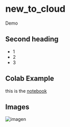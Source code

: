 # new_to_cloud
Demo

## Second heading

* 1
* 2
* 3

## Colab Example

this is the [notebook](technical_docs.ipynb)


## Images 

![imagen](https://github.com/bttob/new_to_cloud/assets/125411398/34659b14-5cc8-42bf-a1e8-085210b3bfc6)
